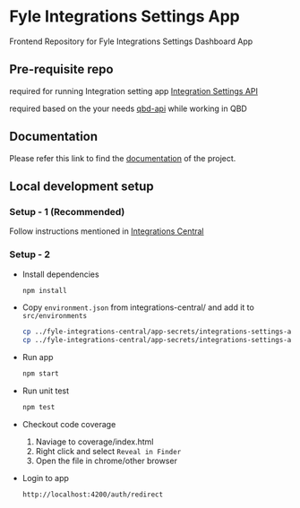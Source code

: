 # Fyle Integrations Settings App
Frontend Repository for Fyle Integrations Settings Dashboard App

## Pre-requisite repo
required for running Integration setting app
[Integration Settings API](https://github.com/fylein/fyle-integrations-settings-api)

required based on the your needs
[qbd-api](https://github.com/fylein/fyle-qbd-api) while working in QBD

## Documentation
Please refer this link to find the [documentation](https://fylein.github.io/fyle-integrations-settings-app) of the project.

## Local development setup
### Setup - 1 (Recommended)
Follow instructions mentioned in [Integrations Central](https://github.com/fylein/fyle-integrations-central/)

### Setup - 2
* Install dependencies

    ```bash
    npm install
    ```

* Copy `environment.json` from integrations-central/ and add it to `src/environments`

    ```bash
    cp ../fyle-integrations-central/app-secrets/integrations-settings-app/environment.json src/environments/environment.json
    cp ../fyle-integrations-central/app-secrets/integrations-settings-app/config.json src/app/branding/config.json
    ```

* Run app

    ```bash
    npm start
    ```

* Run unit test 

    ```bash
    npm test
    ```

* Checkout code coverage

    1. Naviage to coverage/index.html
    2. Right click and select `Reveal in Finder`
    3. Open the file in chrome/other browser

* Login to app

    ```bash
    http://localhost:4200/auth/redirect
    ```